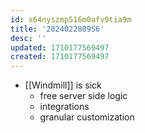 ```yaml
---
id: x64nyszmp516m0afv9tia9m
title: '202402280956'
desc: ''
updated: 1710177569497
created: 1710177569497
---
```

- [[Windmill]] is sick 
	- free server side logic 
	- integrations 
	- granular customization 